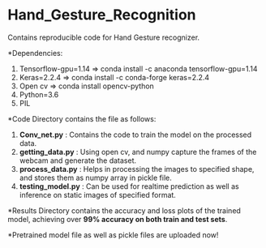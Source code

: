 # Hand_Gesture_Recognition
Contains reproducible code for Hand Gesture recognizer.

*Dependencies:
  1. Tensorflow-gpu=1.14
    => conda install -c anaconda tensorflow-gpu=1.14
  2. Keras=2.2.4
    => conda install -c conda-forge keras=2.2.4
  3. Open cv
    => conda install opencv-python
  4. Python=3.6
  5. PIL
  
*Code Directory contains the file as follows:
  1. **Conv_net.py** : Contains the code to train the model on the processed data.
  2. **getting_data.py** : Using open cv, and numpy capture the frames of the webcam and generate the dataset.
  3. **process_data.py** : Helps in processing the images to specified shape, and stores them as numpy array in  pickle file.
  4. **testing_model.py** : Can be used for realtime prediction as well as inference on static images of specified format.
  
*Results Directory contains the accuracy and loss plots of the trained model, achieving over **99% accuracy on both train and test sets**.

*Pretrained model file as well as pickle files are uploaded now!
